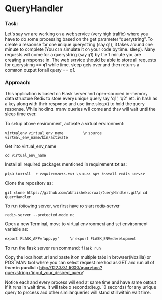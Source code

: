 # QueryHandler

### Task:

Let's say we are working on a web service (very high traffic) where you have to do some processing based on the get parameter “querystring”. To create a response for one unique querystring (say q1), it takes around one minute to complete (You can simulate it on your code by time. sleep). Many requests will come for a querystring (say q1) by the 1 minute you are creating a response in. The web service should be able to store all requests for querystring == q1 while time. sleep gets over and then returns a common output for all query == q1.


### Approach:

This application is based on Flask server and open-sourced in-memory data structure Redis to store every unique query say 'q1', 'q2' etc. in hash as a key along with their response and use time.sleep() to hold the query response. While holding, many queries will come and they will wait until the sleep time over.

To setup above environment, activate a virtual environment:

`virtualenv virtual_env_name         \n`
`source virtual_env_name/bin/activate`

Get into virtual_env_name

`cd virtual_env_name`

Install all required packages mentioned in requirement.txt as:

`pip3 install -r requirements.txt \n`
`sudo apt install redis-server    `


Clone the repository as:

`git clone https://github.com/abhiishekporwal/QueryHandler.git\n`
`cd QueryHandler`

To run following server, we first have to start redis-server

`redis-server --protected-mode no`

Open a new Terminal, move to virtual environment and set environment variable as:

`export FLASK_APP='app.py'     \n`
`export FLASK_ENV=development  `

To run the flask server run command:
`flask run`

Copy the localhost url and paste it on multiple tabs in browser(Mozilla) or POSTMAN tool where you can select request method as GET and run all of them in parallel  :
http://127.0.0.1:5000/querytest?querystring='input_your_desired_query'

Notice each and every process will end at same time and have same output if it runs in wait time. It will take x secondsd(e.g. 10 seconds) for any unique query to process and other similar queries will stand still within wait time.















